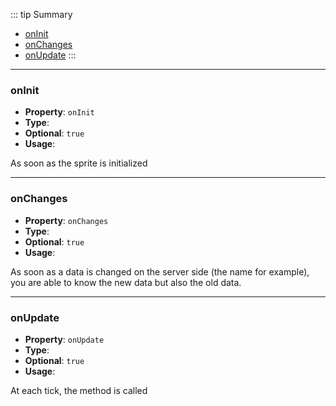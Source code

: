 ::: tip Summary
- [onInit](#oninit)
- [onChanges](#onchanges)
- [onUpdate](#onupdate)
:::
---
### onInit
- **Property**: `onInit`
- **Type**: <Type type=' (sprite:<a href="/classes/sprite">RpgSprite</a>) =&gt; any ' />
- **Optional**: `true` 
- **Usage**:


As soon as the sprite is initialized


---
### onChanges
- **Property**: `onChanges`
- **Type**: <Type type=' (sprite:<a href="/classes/sprite">RpgSprite</a>, data: any, old: any) =&gt; any ' />
- **Optional**: `true` 
- **Usage**:


As soon as a data is changed on the server side (the name for example), you are able to know the new data but also the old data.


---
### onUpdate
- **Property**: `onUpdate`
- **Type**: <Type type=' (sprite:<a href="/classes/sprite">RpgSprite</a>, obj: any) =&gt; any ' />
- **Optional**: `true` 
- **Usage**:


At each tick, the method is called

